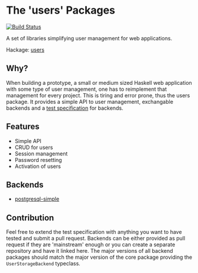 # The 'users' Packages

[![Build Status](https://travis-ci.org/agrafix/users.svg)](https://travis-ci.org/agrafix/users)

A set of libraries simplifying user management for web applications. 

Hackage: [users](http://hackage.haskell.org/package/users)

## Why?
When building a prototype, a small or medium sized Haskell web application with some type of user management, one has to reimplement that management for every project. This is tiring and error prone, thus the users package. It provides a simple API to user management, exchangable backends and a [test specification](http://hackage.haskell.org/package/users-test) for backends.

## Features

* Simple API
* CRUD for users
* Session management
* Password resetting
* Activation of users

## Backends

* [postgresql-simple](http://hackage.haskell.org/package/users-postgresql-simple)

## Contribution

Feel free to extend the test specification with anything you want to have tested and submit a pull request. Backends can be either provided as pull request if they are 'mainstream' enough or you can create a separate repository and have it linked here. The major versions of all backend packages should match the major version of the core package providing the `UserStorageBackend` typeclass.